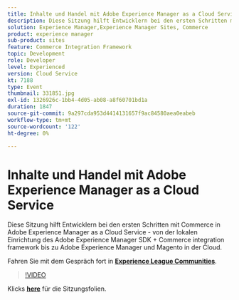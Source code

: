 ```yaml
---
title: Inhalte und Handel mit Adobe Experience Manager as a Cloud Service
description: Diese Sitzung hilft Entwicklern bei den ersten Schritten mit Commerce in Adobe Experience Manager as a Cloud Service - von der lokalen Einrichtung des Adobe Experience Manager SDK + Commerce integration framework bis zu Adobe Experience Manager und Magento in der Cloud. Diese Sitzung wurde im Rahmen des Adobe Developers Live Content-Ereignisses bereitgestellt.
solution: Experience Manager,Experience Manager Sites, Commerce
product: experience manager
sub-product: sites
feature: Commerce Integration Framework
topic: Development
role: Developer
level: Experienced
version: Cloud Service
kt: 7188
type: Event
thumbnail: 331851.jpg
exl-id: 1326926c-1bb4-4d05-ab08-a8f60701bd1a
duration: 1847
source-git-commit: 9a297cda953d4414131657f9ac84580aea0eabeb
workflow-type: tm+mt
source-wordcount: '122'
ht-degree: 0%

---
```


# Inhalte und Handel mit Adobe Experience Manager as a Cloud Service

Diese Sitzung hilft Entwicklern bei den ersten Schritten mit Commerce in Adobe Experience Manager as a Cloud Service - von der lokalen Einrichtung des Adobe Experience Manager SDK + Commerce integration framework bis zu Adobe Experience Manager und Magento in der Cloud.

Fahren Sie mit dem Gespräch fort in **[Experience League Communities](https://adobe.ly/36Yd3v6)**.

>[!VIDEO](https://video.tv.adobe.com/v/331851/?quality=12&learn=on&hidetitle=true)

Klicks **[here](/help/adobe-developers-live/assets/content-commerce.pdf)** für die Sitzungsfolien.
